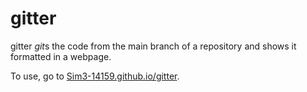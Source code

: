 # gitter
gitter *git*s the code from the main branch of a repository and shows it formatted in a webpage.

To use, go to [Sim3-14159.github.io/gitter](https://Sim3-14159.github.io/gitter).

